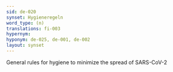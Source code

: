 ```yaml
---
sid: de-020
synset: Hygieneregeln
word_type: (n)
translations: fi-003
hypernym: 
hyponym: de-025, de-001, de-002
layout: synset
---
```

General rules for hygiene to minimize the spread of SARS-CoV-2